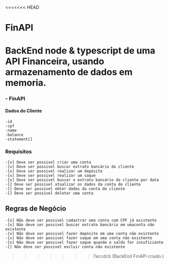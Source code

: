 <<<<<<< HEAD
# FinAPI
BackEnd node &amp; typescript de uma API Financeira, usando armazenamento de dados em memoria.
=======
### - FinAPI

#### Dados do Cliente
    -id
    -cpf
    -name
    -balance
    -statement[]


### Requisitos

    -[x] Deve ser possivel criar uma conta
    -[x] Deve ser possivel buscar extrato bancário do cliente
    -[x] Deve ser possivel realizar um depósito
    -[x] Deve ser possivel realizar um saque
    -[x] Deve ser possivel buscar o extrato bancário do cliente por data
    -[] Deve ser possivel atualizar os dados da conta do cliente
    -[] Deve ser possivel obter dados da conta do cliente
    -[] Deve ser possivel deletar uma conta



## Regras de Negócio

    -[x] Não deve ser possivel cadastrar uma conta com CPF já existente
    -[x] Não deve ser possivel buscar extrato bancário em umaconta não existente
    -[x] Não deve ser possivel fazer depósito em uma conta não existente
    -[x] Não deve ser possivel fazer saque em uma conta não existente
    -[x] Não deve ser possivel fazer saque quando o saldo for insuficiente
    -[] Não deve ser possivel excluir conta não existente
>>>>>>> 7accdcb (BackEnd FinAPI criado.)
